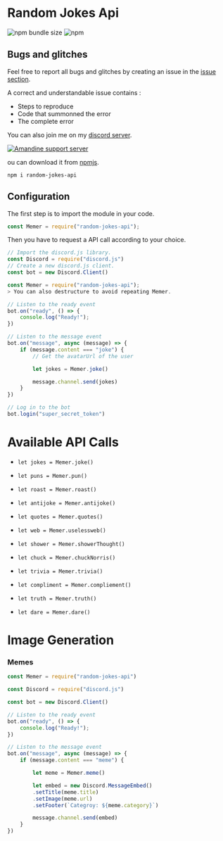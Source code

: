 # Random Jokes Api

![npm bundle size](https://img.shields.io/bundlephobia/min/random-jokes-api)
![npm](https://img.shields.io/npm/v/random-jokes-api)

## Bugs and glitches
Feel free to report all bugs and glitches by creating an issue in the [issue section](https://github.com/beCoditive/random-jokes-api/issues/new).

A correct and understandable issue contains :

- Steps to reproduce
- Code that summonned the error
- The complete error

You can also join me on my [discord server](https://discord/5JtJFEcZeP).

<a href="https://discord.gg/5JtJFEcZeP"><img src="https://discord.com/api/guilds/760922672519184384/widget.png" alt="Amandine support server"/></a>

ou can download it from <a href="https://www.npmjs.com/package/random-jokes-api">npmjs</a>.

```cli
npm i random-jokes-api
```

## Configuration

The first step is to import the module in your code.

```js
const Memer = require("random-jokes-api");
```

Then you have to request a API call according to your choice.

```js
// Import the discord.js library.
const Discord = require("discord.js")
// Create a new discord.js client.
const bot = new Discord.Client()

const Memer = require("random-jokes-api");
> You can also destructure to avoid repeating Memer.

// Listen to the ready event
bot.on("ready", () => {
    console.log("Ready!");  
})

// Listen to the message event
bot.on("message", async (message) => {
    if (message.content === "joke") {
        // Get the avatarUrl of the user

        let jokes = Memer.joke()

        message.channel.send(jokes)
    }
})

// Log in to the bot
bot.login("super_secret_token")
````

# Available API Calls

- ``let jokes = Memer.joke()``

- ``let puns = Memer.pun()``

- ``let roast = Memer.roast()``

- ``let antijoke = Memer.antijoke()``

- ``let quotes = Memer.quotes()``

- ``let web = Memer.uselessweb()``

- ``let shower = Memer.showerThought()``

- ``let chuck = Memer.chuckNorris()``

- ``let trivia = Memer.trivia()``

- ``let compliment = Memer.compliement()``

- ``let truth = Memer.truth()``

- ``let dare = Memer.dare()``

# Image Generation

### Memes

```js
const Memer = require("random-jokes-api")

const Discord = require("discord.js")

const bot = new Discord.Client()

// Listen to the ready event
bot.on("ready", () => {
    console.log("Ready!");  
})

// Listen to the message event
bot.on("message", async (message) => {
    if (message.content === "meme") {

        let meme = Memer.meme()

        let embed = new Discord.MessageEmbed()
        .setTitle(meme.title)
        .setImage(meme.url)
        .setFooter(`Categroy: ${meme.category}`)

        message.channel.send(embed)
    }
})

````





